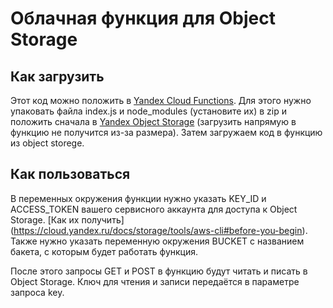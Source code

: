 Облачная функция для Object Storage
===================================

Как загрузить
-------------

Этот код можно положить в [Yandex Cloud Functions](https://cloud.yandex.ru/services/functions). Для этого нужно упаковать файла index.js и node_modules (установите их) в zip и положить сначала в [Yandex Object Storage](https://cloud.yandex.ru/services/storage) (загрузить напрямую в функцию не получится из-за размера). Затем загружаем код в функцию из object storege.

Как пользоваться
----------------
В переменных окружения функции нужно указать KEY_ID и ACCESS_TOKEN вашего сервисного аккаунта для доступа к Object Storage. [Как их получить] (https://cloud.yandex.ru/docs/storage/tools/aws-cli#before-you-begin). Также нужно указать переменную окружения BUCKET с названием бакета, с которым будет работать функция.

После этого запросы GET и POST в функцию будут читать и писать в Object Storage. Ключ для чтения и записи передаётся в параметре запроса key.
